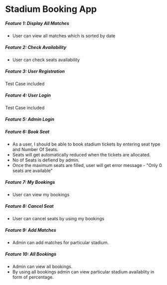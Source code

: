 # Stadium Booking App
##### Feature 1: Display All Matches
  * User can view all matches which is sorted by date
  
##### Feature 2: Check Availability
  * User can check seats availability

##### Feature 3: User Registration
   Test Case included

##### Feature 4: User Login
   Test Case included
  
##### Feature 5: Admin Login
  
##### Feature 6: Book Seat
  * As a user, I should be able to book stadium tickets by entering seat type and Number Of Seats.
  * Seats will get automatically reduced when the tickets are allocated.
  * No of Seats is defiend by admin.
  * Once the maximum seats are filled, user will get error message - "Only 0 seats are available"

##### Feature 7: My Bookings
  * User can view my bookings
  
##### Feature 8: Cancel Seat
  * User can cancel seats by using my bookings
 
##### Feature 9: Add Matches
  * Admin can add matches for particular stadium.
  
##### Feature 10: All Bookings
  * Admin can view all bookings.
  * By using all bookings admin can view particular stadium availablity in form of percentage.
